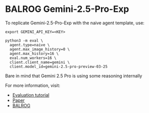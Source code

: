 # BALROG Gemini-2.5-Pro-Exp
To replicate Gemini-2.5-Pro-Exp with the naive agent template, use:

```
export GEMINI_API_KEY=<KEY>

python3 -m eval \
  agent.type=naive \
  agent.max_image_history=0 \
  agent.max_history=16 \
  eval.num_workers=16 \
  client.client_name=gemini \
  client.model_id=gemini-2.5-pro-preview-03-25
```

Bare in mind that Gemini 2.5 Pro is using some reasoning internally

For more information, visit:

- [Evaluation tutorial](https://github.com/balrog-ai/BALROG/blob/main/docs/evaluation.md)
- [Paper](https://arxiv.org/abs/2411.13543)
- [BALROG](https://balrogai.com)